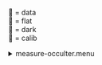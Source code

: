 &#x1F4D7;  = data  
&#x1F4D8;  = flat  
&#x1F4D9;  = dark  
&#x1F4D5;  = calib<details><summary>measure-occulter.menu</summary><blockquote><pre><details><summary>measure-occulter.cbk</summary><blockquote><pre>
Integration:0.00 minutes.  Hardware:0.00 minutes. total:0.00 minutes  </pre></blockquote></details></pre></blockquote></details>